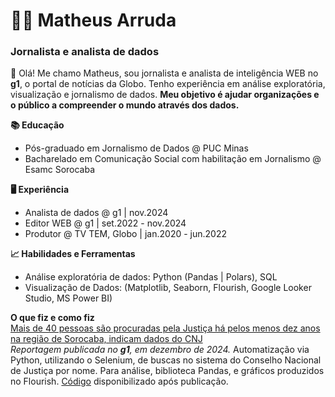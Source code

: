 # 👨‍💻 Matheus Arruda 
### Jornalista e analista de dados 

👋 Olá! Me chamo Matheus, sou jornalista e analista de inteligência WEB no **g1**, o portal de notícias da Globo. Tenho experiência em análise exploratória, visualização e jornalismo de dados. **Meu objetivo é ajudar organizações e o público a compreender o mundo através dos dados.**

**📚 Educação**
<br>
- Pós-graduado em Jornalismo de Dados @ PUC Minas <br>
- Bacharelado em Comunicação Social com habilitação em Jornalismo @ Esamc Sorocaba <br>

**🖥️ Experiência**
<br>
- Analista de dados @ g1 | nov.2024<br>
- Editor WEB @ g1 | set.2022 - nov.2024<br>
- Produtor @ TV TEM, Globo | jan.2020 - jun.2022<br> 

**📈 Habilidades e Ferramentas**
- Análise exploratória de dados: Python (Pandas | Polars), SQL <br>
- Visualização de Dados: (Matplotlib, Seaborn, Flourish, Google Looker Studio, MS Power BI) <br>

**O que fiz e como fiz** 
<br>
[Mais de 40 pessoas são procuradas pela Justiça há pelos menos dez anos na região de Sorocaba, indicam dados do CNJ
]([url](https://g1.globo.com/sp/sorocaba-jundiai/noticia/2024/12/09/mais-de-40-pessoas-sao-procuradas-pela-justica-ha-pelos-menos-dez-anos-na-regiao-de-sorocaba-indicam-dados-do-cnj.ghtml))
<br>
*Reportagem publicada no **g1**, em dezembro de 2024.*
Automatização via Python, utilizando o Selenium, de buscas no sistema do Conselho Nacional de Justiça por nome. Para análise, biblioteca Pandas, e gráficos produzidos no Flourish. [Código]([url](https://github.com/mtharruda/bnmp-scraper)) disponibilizado após publicação. 
